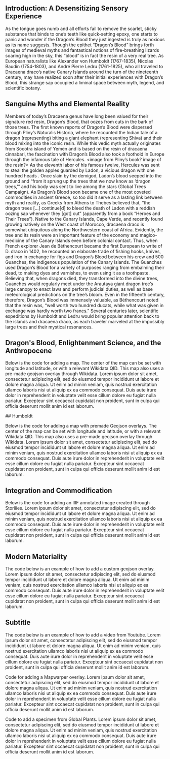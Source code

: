 <param ve-config
       title="Traveling Narratives: Following the Dragon Tree Around the Worlditle of Your Narrative"
       banner="https://upload.wikimedia.org/wikipedia/commons/thumb/f/f9/Cherry20190331105300.jpg/1024px-Cherry20190331105300.jpg"
       layout="vtl"
       num-maps="x"
       num-specimens="x"
       num-images="x"
       num-primary-sources="x"
       author="Thomas Anderson, Cati Kalinoski, and Lukas MertehikianNames of Authors">

<param title="Beatrix Farrand" eid="Q437714">
<param title="cherry blossom" eid="Q871991">
<param title="Dumbarton Oaks" eid="Q1264942" aliases="DO">

## Introduction: A Desensitizing Sensory Experience
As the tongue goes numb and all efforts fail to remove the scarlet, sticky substance that binds to one’s teeth like quick-setting epoxy, one starts to panic and wonder if the Dragon’s Blood they just ingested is truly as noxious as its name suggests. Though the epithet “Dragon’s Blood” brings forth images of medieval myths and fantastical notions of fire-breathing lizards soaring high in the sky, this “blood” is in fact the resin of a very real tree. As European naturalists like Alexander von Humboldt (1767-1835), Nicolas Baudin (1754-1803), and André Pierre Ledru (1761-1825), who all traveled to Dracaena draco’s native Canary Islands around the turn of the nineteenth century, may have realized soon after their initial experiences with Dragon’s Blood, this strange sap occupied a liminal space between myth, legend, and scientific botany. 
<param title="Washington, D. C." eid="Q61" fill="#FF0000" marker-symbol="landmark">
<param ve-storiiies id="https://free.iiifhosting.com/iiif/eea32c03226df2f0fdc825a206069fcd2f90653692240d8c0f1733b2e7d981bc">

## Sanguine Myths and Elemental Reality

Members of today’s Dracaena genus have long been valued for their signature red resin, Dragon’s Blood, that oozes from cuts in the bark of those trees. The first known reports of Dragon’s Blood were dispersed through Pliny’s Naturalis Historia, where he recounted the Indian tale of a dragon (representing) biting a giant elephant (representing Shiva) and their blood mixing into the iconic resin. While this vedic myth actually originates from Socotra island of Yemen and is based on the resin of dracaena cinnabari, the fascination with Dragon’s Blood also took a foothold in Europe through the infamous tale of Hercules. <image from Pliny’s book? image of the resin?>
As the eleventh labor of his famous twelve, Hercules was sent to steal the golden apples guarded by Ladon, a vicious dragon with one hundred heads <Ladon image>. Once slain by the demigod, Ladon’s blood seeped into the ground and “from it sprung up the trees that we now know as ‘dragon trees,’” and his body was sent to live among the stars (Global Trees Campaign). As Dragon’s Blood soon became one of the most coveted commodities in ancient Greece, so too did it serve as a lasting link between myth and reality, as Greeks from Athens to Thebes believed that, “the dragon trees […] continue[d] to bleed the death of Ladon with a reddish oozing sap whenever they [got] cut” (apparently from a book “Heroes and Their Trees”). 
Native to the Canary Islands, Cape Verde, and recently found growing natively on the West coast of Morocco, dracaena draco is somewhat ubiquitous along the Northwestern coast of Africa. Evidently, the tree and its resin were an important feature of the economy and magico-medicine of the Canary Islands even before colonial contact. Thus, when French explorer Jean de Béthencourt became the first European to write of D. draco in 1402, he recounted an elaborate trade of fishing hooks, knives, and iron in exchange for figs and Dragon’s Blood between his crew and 500 Guanches, the indigenous population of the Canary Islands.  The Guanches used Dragon’s Blood for a variety of purposes ranging from embalming their dead, to making dyes and varnishes, to even using it as a toothpaste.  Believing that, when dragons died, they transformed into the divine trees, Guanches would regularly meet under the Arautaya giant dragon tree’s large canopy to enact laws and perform judicial duties, as well as base meteorological predictions on the tree’s bloom.  Even in the fifteenth century, therefore, Dragon’s Blood was immensely valuable, as Béthencourt noted that the resin was, “well worth two hundred ducats, while what was given in exchange was hardly worth two francs.”  Several centuries later, scientific expeditions by Humboldt and Ledru would bring popular attention back to the islands and dracaena draco, as each traveler marveled at the impossibly large trees and their mystical resonances. 
<param ve-map center="Q854" zoom="2" basemap="Esri_WorldPhysical">
<param ve-map-layer geojson url="geojson/Dracaena draco native.json" title="Distribution range" active>


## Dragon's Blood, Enlightenment Science, and the Anthropocene

Below is the code for adding a map. The center of the map can be set with longitude and latitude, or with a relevant Wikidata QID. This map also uses a pre-made geojson overlay through Wikidata. Lorem ipsum dolor sit amet, consectetur adipiscing elit, sed do eiusmod tempor incididunt ut labore et dolore magna aliqua. Ut enim ad minim veniam, quis nostrud exercitation ullamco laboris nisi ut aliquip ex ea commodo consequat. Duis aute irure dolor in reprehenderit in voluptate velit esse cillum dolore eu fugiat nulla pariatur. Excepteur sint occaecat cupidatat non proident, sunt in culpa qui officia deserunt mollit anim id est laborum.
<param ve-map center="Q854" zoom="2" basemap="Esri_WorldPhysical">
<param ve-map-layer geojson url="geojson/Dracaena draco native.json" title="Distribution range" active>

<param ve-image
title="dragon treeTidal basin cherry blossom" url="https://upload.wikimedia.org/wikipedia/commons/thumb/9/91/Los_Dragos_Gemelos_-_Bre%C3%B1a_Alta_-_La_Palma_01.jpg/1572px-Los_Dragos_Gemelos_-_Bre%C3%B1a_Alta_-_La_Palma_01.jpg2/2a/Tidal_basin_cherry_blossom_closeup.JPG"
       fit="cover"
       attribution="Wikimedia Commons">
## Humboldt

Below is the code for adding a map with premade Geojson overlays. The center of the map can be set with longitude and latitude, or with a relevant Wikidata QID. This map also uses a pre-made geojson overlay through Wikidata. Lorem ipsum dolor sit amet, consectetur adipiscing elit, sed do eiusmod tempor incididunt ut labore et dolore magna aliqua. Ut enim ad minim veniam, quis nostrud exercitation ullamco laboris nisi ut aliquip ex ea commodo consequat. Duis aute irure dolor in reprehenderit in voluptate velit esse cillum dolore eu fugiat nulla pariatur. Excepteur sint occaecat cupidatat non proident, sunt in culpa qui officia deserunt mollit anim id est laborum.
<param ve-map prefer-geojson center="Q17" zoom="5" basemap="Esri_WorldPhysical">
<param title="Italy" eid="Q38">
<param title="Iran" eid="Q794">

## Integration and Commodification

Below is the code for adding an IIIF annotated image created through Storiiies. Lorem ipsum dolor sit amet, consectetur adipiscing elit, sed do eiusmod tempor incididunt ut labore et dolore magna aliqua. Ut enim ad minim veniam, quis nostrud exercitation ullamco laboris nisi ut aliquip ex ea commodo consequat. Duis aute irure dolor in reprehenderit in voluptate velit esse cillum dolore eu fugiat nulla pariatur. Excepteur sint occaecat cupidatat non proident, sunt in culpa qui officia deserunt mollit anim id est laborum.
<param ve-storiiies id="fc1dn">

## Modern Materiality

The code below is an example of how to add a custom geojson overlay. Lorem ipsum dolor sit amet, consectetur adipiscing elit, sed do eiusmod tempor incididunt ut labore et dolore magna aliqua. Ut enim ad minim veniam, quis nostrud exercitation ullamco laboris nisi ut aliquip ex ea commodo consequat. Duis aute irure dolor in reprehenderit in voluptate velit esse cillum dolore eu fugiat nulla pariatur. Excepteur sint occaecat cupidatat non proident, sunt in culpa qui officia deserunt mollit anim id est laborum.
<param ve-map center="41.651031, -83.541939" zoom="6">
<param ve-map-layer geojson url="geojson/great-lakes-fruit-belt.json" title="Great Lakes Fruit Belt" fill="#FF0000" marker-symbol="landmark" active>

## Subtitle

The code below is an example of how to add a video from Youtube. Lorem ipsum dolor sit amet, consectetur adipiscing elit, sed do eiusmod tempor incididunt ut labore et dolore magna aliqua. Ut enim ad minim veniam, quis nostrud exercitation ullamco laboris nisi ut aliquip ex ea commodo consequat. Duis aute irure dolor in reprehenderit in voluptate velit esse cillum dolore eu fugiat nulla pariatur. Excepteur sint occaecat cupidatat non proident, sunt in culpa qui officia deserunt mollit anim id est laborum.
<param ve-video id="jk0ic0D0MRo" title="Hanami">

Code for adding a Mapwarper overlay. Lorem ipsum dolor sit amet, consectetur adipiscing elit, sed do eiusmod tempor incididunt ut labore et dolore magna aliqua. Ut enim ad minim veniam, quis nostrud exercitation ullamco laboris nisi ut aliquip ex ea commodo consequat. Duis aute irure dolor in reprehenderit in voluptate velit esse cillum dolore eu fugiat nulla pariatur. Excepteur sint occaecat cupidatat non proident, sunt in culpa qui officia deserunt mollit anim id est laborum.
<param ve-map center="38.88,-77.03" zoom="14">
<param ve-map-layer mapwarper title="Cherry festival map" mapwarper-id="37798" active>

Code to add a specimen from Global Plants. Lorem ipsum dolor sit amet, consectetur adipiscing elit, sed do eiusmod tempor incididunt ut labore et dolore magna aliqua. Ut enim ad minim veniam, quis nostrud exercitation ullamco laboris nisi ut aliquip ex ea commodo consequat. Duis aute irure dolor in reprehenderit in voluptate velit esse cillum dolore eu fugiat nulla pariatur. Excepteur sint occaecat cupidatat non proident, sunt in culpa qui officia deserunt mollit anim id est laborum.
<param ve-plant-specimen eid="Q12844029" max="1" reverse="true">

<!--stackedit_data:
eyJoaXN0b3J5IjpbMTEwMDc1NDQyNV19
-->